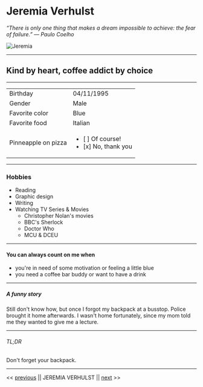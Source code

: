 # Jeremia Verhulst
*“There is only one thing that makes a dream impossible to achieve: the fear of failure.”
― Paulo Coelho*

![Jeremia](https://cutt.ly/symdS6J)

--- 
## Kind by heart, coffee addict by choice
---

|          |            |
| -------- | ---------- |
| Birthday | 04/11/1995 |
| Gender   | Male       |
| Favorite color | Blue |
| Favorite food | Italian |
| Pinneapple on pizza | <ul><li>[ ] Of course!</li><li>[x] No, thank you</li></ul> |

---

### Hobbies
* Reading
* Graphic design
* Writing
* Watching TV Series & Movies
    * Christopher Nolan's movies
    * BBC's Sherlock
    * Doctor Who
    * MCU & DCEU

---

#### You can always count on me when
* you're in need of some motivation or feeling a little blue
* you need a coffee bar buddy or want to have a drink

--- 

#####  A funny story
Still don't know how, but once I forgot my backpack at a busstop. Police brought it home afterwards. I wasn't home fortunately, since my mom told me they wanted to give me a lecture.

---

###### TL;DR
Don't forget your backpack.

---

<< [previous](https://github.com/Huyen059/challenge-markdown/blob/master/markdown.md) || JEREMIA VERHULST || [next](https://www.youtube.com) >>